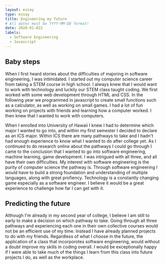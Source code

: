 ```yaml
---
layout: essay
type: essay
title: Engineering my future
# All dates must be YYYY-MM-DD format!
date: 2020-01-022
labels:
  - Software Engineering
  - Javascript
---
```



## Baby steps

When I first heard stories about the difficulties of majoring in software engineering, I was intimidated. I started out my computer science career from taking a STEM course in high school. I always knew that I would want to work with technology and luckily our STEM class taught coding. We first worked with some web development through HTML and CSS. In the following year we programmed in javascript to create small functions such as a calculator, as well as working on small games. I had a lot of fun working on projects with friends and learning how a computer worked. I then knew that I wanted to work with computers.

When I enrolled into University of Hawaii I knew I had to determine which major I wanted to go into, and within my first semester I decided to declare as an ICS major. Within ICS there are many pathways to take and I hadn't had enough experience to know what I wanted to do after college yet. As I continued to do research online about the pathways I could go through I came to the conclusion that I wanted to go into software engineering, machine learning, game development. I was intrigued with all three, and all have their own difficulties. My interest with software engineering is the purity of computer science the pathway is. Through software engineering I would have to build a strong foundation and understanding of multiple languages, along with great profiency. Technology is a constantly changing game especially as a software engineer. I believe it would be a great experience to challenge how far I can get with it. 

## Predicting the future

Although I'm already in my second year of college, I believe I am still to early to make a decision on which pathway to take. Going through all three pathways and experiencing each one in their own collective courses would not be an efficient use of my time. Instead I have already planned projects to do with my friends. Regardless of what I choose in the future, the application of a class that incorporotes software engineering, would without a doubt improve my skills in coding overall. I would be exceptionally happy if I were able to take much of the things I learn from this class into future projects I do, as well as the workplace.
